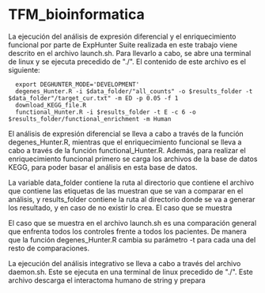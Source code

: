 
# TFM_bioinformatica
La ejecución del análisis de expresión diferencial y el enriquecimiento funcional por parte de ExpHunter Suite realizada en este trabajo viene descrito en el archivo launch.sh. Para llevarlo a cabo, se abre una terminal de linux y se ejecuta precedido de "./". El contenido de este archivo es el siguiente:

      export DEGHUNTER_MODE='DEVELOPMENT'
      degenes_Hunter.R -i $data_folder/"all_counts" -o $results_folder -t $data_folder"/target_cur.txt" -m ED -p 0.05 -f 1
      download_KEGG_file.R
      functional_Hunter.R -i $results_folder -t E -c 6 -o $results_folder/functional_enrichment -m Human

El análisis de expresión diferencial se lleva a cabo a través de la función degenes_Hunter.R, mientras que el enriquecimiento funcional se lleva a cabo a través de la función functional_Hunter.R. Además, para realizar el enriquecimiento funcional primero se carga los archivos de la base de datos KEGG, para poder basar el análisis en esta base de datos.

La variable data_folder contiene la ruta al directorio que contiene el archivo que contiene las etiquetas de las muestran que se van a comparar en el
análisis, y results_folder contiene la ruta al directorio donde se va a generar los resultado, y en caso de no existir lo crea. El caso que se muestra 

El caso que se muestra en el archivo launch.sh es una comparación general que enfrenta todos los controles frente a todos los pacientes. De manera que la función degenes_Hunter.R cambia su parámetro -t para cada una del resto de comparaciones.

La ejecución del análisis integrativo se lleva a cabo a través del archivo daemon.sh. Este se ejecuta en una terminal de linux precedido de "./". Este archivo descarga el interactoma humano de string y prepara 


